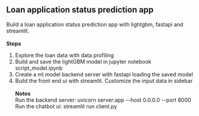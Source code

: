 ## Loan application status prediction app
Build a loan application status prediction app with lightgbm, fastapi and streamlit.\
\
**Steps**
1. Explore the loan data with data profiling
2. Build and save the lightGBM model in jupyter notebook script_model.ipynb
3. Create a ml model backend server with fastapi loading the saved model
4. Build the front end ui with streamlit. Customize the input data in sidebar\
\
**Notes**\
Run the backend server: uvicorn server:app --host 0.0.0.0 --port 8000\
Run the chatbot ui: streamlit run client.py


